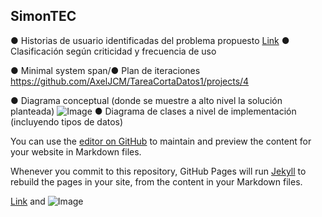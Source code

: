 ## SimonTEC

● Historias de usuario identificadas del problema propuesto
[Link](https://github.com/AxelJCM/TareaCortaDatos1/projects/3)
● Clasificación según criticidad y frecuencia de uso

● Minimal system span/● Plan de iteraciones
https://github.com/AxelJCM/TareaCortaDatos1/projects/4

● Diagrama conceptual (donde se muestre a alto nivel la solución planteada)
![Image](C:/Users/ghost/Desktop/MapaConceptual)
● Diagrama de clases a nivel de implementación (incluyendo tipos de datos)

You can use the [editor on GitHub](https://github.com/AxelJCM/TareaCortaDatos1/edit/gh-pages/index.md) to maintain and preview the content for your website in Markdown files.

Whenever you commit to this repository, GitHub Pages will run [Jekyll](https://jekyllrb.com/) to rebuild the pages in your site, from the content in your Markdown files.


[Link](url) and ![Image](src)
```
